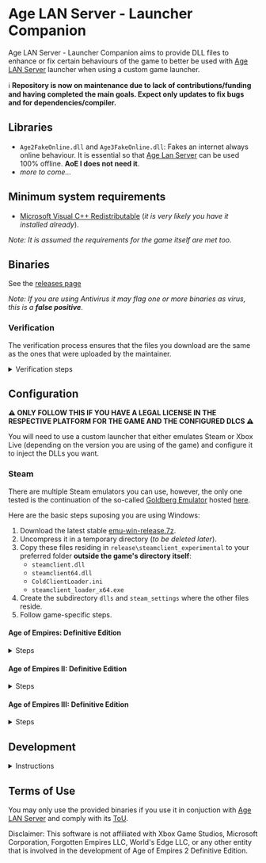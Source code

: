 # Age LAN Server - Launcher Companion

Age LAN Server - Launcher Companion aims to provide DLL files to enhance or fix certain behaviours of the game to better be used with [Age LAN Server](https://github.com/luskaner/ageLANServer) launcher when using a custom game launcher.

ℹ️ **Repository is now on maintenance due to lack of contributions/funding and having completed the main goals. Expect only updates to fix bugs and for dependencies/compiler.**

## Libraries

* `Age2FakeOnline.dll` and `Age3FakeOnline.dll`: Fakes an internet always online behaviour. It is essential so that [Age Lan Server](https://github.com/luskaner/ageLANServer) can be used 100% offline. **AoE I does not need it**.
* *more to come...*

## Minimum system requirements

* [Microsoft Visual C++ Redistributable](https://aka.ms/vs/17/release/vc_redist.x64.exe) (*it is very likely you have it installed already*).

*Note: It is assumed the requirements for the game itself are met too*.

## Binaries

See the [releases page](https://github.com/luskaner/ageLANServerLauncherCompanion/releases)

*Note: If you are using Antivirus it may flag one or more binaries as virus, this is a **false positive***.

### Verification

The verification process ensures that the files you download are the same as the ones that were uploaded by the
maintainer.

<details>
    <summary>Verification steps</summary>

1. Check the release tag is verified with the committer's signature key (*as all commits must be*).
2. Download the ```..._checksums_vA.B.C.D.txt``` and ```..._checksums_vA.B.C.D.txt.sig``` files.
3. Import the [release public key](release_public.key) and import it to your keyring if you haven't already.
4. Verify the ```..._checksums_vA.B.C.D.txt``` file with the ```..._checksums_vA.B.C.D.txt.sig``` file.
5. Verify the SHA-256 checksum list inside ```..._checksums_vA.B.C.D.txt``` with the downloaded archives.

</details>

## Configuration

**⚠️ ONLY FOLLOW THIS IF YOU HAVE A LEGAL LICENSE IN THE RESPECTIVE PLATFORM FOR THE GAME AND THE CONFIGURED DLCS ⚠️**

You will need to use a custom launcher that either emulates Steam or Xbox Live (depending on the version you are using of the game) and configure it to inject the DLLs you want.

### Steam

There are multiple Steam emulators you can use, however, the only one tested is the continuation of the so-called [Goldberg Emulator](https://gitlab.com/Mr_Goldberg/goldberg_emulator) hosted [here](https://github.com/Detanup01/gbe_fork).

Here are the basic steps suposing you are using Windows:
1. Download the latest stable [emu-win-release.7z](https://github.com/Detanup01/gbe_fork/releases/latest/download/emu-win-release.7z).
2. Uncompress it in a temporary directory (*to be deleted later*).
3. Copy these files residing in `release\steamclient_experimental` to your preferred folder **outside the game's directory itself**:
   * `steamclient.dll`
   * `steamclient64.dll`
   * `ColdClientLoader.ini`
   * `steamclient_loader_x64.exe`
4. Create the subdirectory `dlls` and `steam_settings` where the other files reside.
5. Follow game-specific steps.

#### Age of Empires: Definitive Edition

<details>
    <summary>Steps</summary>

1. Modify `ColdClientLoader.ini` and set the following values:
   * `[SteamClient]`:
     * `Exe`:  `Drive:\Path\To\SteamLibrary\steamapps\common\AoEDE\AoEDE_s.exe`.
     * `AppId`: 1017900.
2. Create `steam_settings\supported_languages.txt` with notepad and copy the following text as-is:
```text
english
french
italian
german
japanese
koreana
brazilian
russian
schinese
latam
tchinese
vietnamese
spanish
```
3. Create `steam_settings\achievements.json` with notepad and copy the following text as-is:
```json
[{"name": "ROMA_VICTRIX"}, {"name": "VENI_VIDI_VICI"}, {"name": "IMPERIAL_PEACE"}, {"name": "THE_ELEPHANT_IN_THE_ROME"}, {"name": "PUNIC_ATTACK"}, {"name": "HITTITE_BABY_ONE_MORE_TIME"}, {"name": "PHARAOH"}, {"name": "SMOKING_ZIGGURATS"}, {"name": "EPIC"}, {"name": "BIG_IN_JAPAN"}, {"name": "HOMES"}, {"name": "TOWERS_OF_BABEL"}, {"name": "RISE_AND_WALL"}, {"name": "NOT_THAT_IM_KEEPING_COUNT"}, {"name": "HUN_IS_THAT_YOU"}, {"name": "HERACLES"}, {"name": "ARTEMIS"}, {"name": "PARTHIAN_SHOT"}, {"name": "21ST_CENTURY"}, {"name": "AXE_TO_GRIND"}, {"name": "CUTE_CATS"}, {"name": "THE_CHOSEN_ONES"}, {"name": "DANCING_CHARIOTS"}, {"name": "MINOAN_COMPIES"}, {"name": "SCYTHESEEING"}, {"name": "SYNTAGMA"}, {"name": "WOLOLO"}, {"name": "EYE_OF_HORUS"}, {"name": "LOSING_YOUR_RELIGION"}, {"name": "ATLAS"}, {"name": "FEET_ON_THE_GROUND"}, {"name": "EYE_IN_THE_SKY"}, {"name": "ASSASSIN"}, {"name": "PERSEUS"}, {"name": "COINAGE"}, {"name": "QUARRY"}, {"name": "WOODSTOCK"}, {"name": "PEPPERONI_PIZZA"}, {"name": "MARVELOUS"}, {"name": "ARCHIMEDES"}, {"name": "PEGASUS"}, {"name": "STATE_OF_THE_ARTIFACT"}, {"name": "RUIN_THEM_ALL"}, {"name": "RES_PUBLICA"}]
```
4. Create `steam_settings\configs.user.ini` with notepad and copy the following text:
```ini
[user::general]
# Fill your account name as you would normally see.
account_name=
# Fill with your real steamid or leave empty for it to be auto-generated.
account_steamid=
# Choose one from steam_settings\supported_languages.txt (described in https://partner.steamgames.com/doc/store/localization/languages) or leave empty to be set as 'english'
language=
# Choose from 'Alpha-2' country code: https://www.iban.com/country-codes or leave empty to be set as 'US'
ip_country=
```
5. Modify the fields according to the comments.
6. Edit [Age LAN Server - Launcher](https://github.com/luskaner/ageLANServer/tree/main/launcher) `resources\config.aoe1.toml` and set:
   * `[Client]`:
      * `Executable`:  `Drive:\Path\To\steamclient_loader_x64.exe`.

*Note: Up-to-date as of 11/11/2024 and using release `Release 2024 11 09 (2) Fix`*.
    
</details>

#### Age of Empires II: Definitive Edition

<details>
    <summary>Steps</summary>

1. Modify `ColdClientLoader.ini` and set the following values:
   * `[SteamClient]`:
     * `Exe`:  `Drive:\Path\To\SteamLibrary\steamapps\common\AoE2DE\AoE2DE_s.exe`.
     * `AppId`: 813780.
   * `[Injection]`
     * `DllsToInjectFolder`: `dlls`.
2. Create `steam_settings\supported_languages.txt` with notepad and copy the following text as-is:
```text
english
french
italian
german
japanese
koreana
portuguese
brazilian
russian
schinese
latam
tchinese
turkish
vietnamese
spanish
polish
hindi
malay
```
3. Create `steam_settings\achievements.json` with notepad and copy the following text as-is:
```json
[{"name":"ACHAEMENIDS_VICTORY"},{"name":"ACHEVEMENT_HUN_WHAT_ARE_YOU_DOING"},{"name":"ACHIEVEMENT_100_GBETO"},{"name":"ACHIEVEMENT_90_KG"},{"name":"ACHIEVEMENT_ADMIRABLE_ADMIRAL"},{"name":"ACHIEVEMENT_AGAINST_ALL"},{"name":"ACHIEVEMENT_AGE_OF_VIKINGS"},{"name":"ACHIEVEMENT_AGILE_AS_A_SPARROW"},{"name":"ACHIEVEMENT_ALARIC_SPEED_RUN"},{"name":"ACHIEVEMENT_ALEXANDRA_THE_GREAT"},{"name":"ACHIEVEMENT_ALL_ACCOUNTED_FOR"},{"name":"ACHIEVEMENT_ANYONE_ORDER_PIZZA"},{"name":"ACHIEVEMENT_AN_OFFER"},{"name":"ACHIEVEMENT_ARE_YOU_NOT_ENTERTAINED"},{"name":"ACHIEVEMENT_ATTILA_SPEED_RUN"},{"name":"ACHIEVEMENT_AUNTIE_DEAREST"},{"name":"ACHIEVEMENT_A_MOST_CONVENIENT_DEATH"},{"name":"ACHIEVEMENT_A_SECOND_HASTINGS"},{"name":"ACHIEVEMENT_A_SUITABLE_SATRAP"},{"name":"ACHIEVEMENT_BABY_BOOMER"},{"name":"ACHIEVEMENT_BATTLESHIP"},{"name":"ACHIEVEMENT_BIRD_SHOOTING"},{"name":"ACHIEVEMENT_BLOCKADE_BREAKER"},{"name":"ACHIEVEMENT_BON_VOYAGE"},{"name":"ACHIEVEMENT_BOUNTY_HUNTER"},{"name":"ACHIEVEMENT_BREAD_AND_CIRCUSES"},{"name":"ACHIEVEMENT_BUILDER_OF_CIVILIZATIONS"},{"name":"ACHIEVEMENT_BULLS_EYE"},{"name":"ACHIEVEMENT_BULL_MARKET"},{"name":"ACHIEVEMENT_BY_AHURAMAZDAS_GRACE"},{"name":"ACHIEVEMENT_CALM_COOL_AND_COLLECTED"},{"name":"ACHIEVEMENT_CAMPAIGN_ALARIC_COMPLETED"},{"name":"ACHIEVEMENT_CAMPAIGN_ARMENIANS_COMPLETED"},{"name":"ACHIEVEMENT_CAMPAIGN_ATTILA_COMPLETED"},{"name":"ACHIEVEMENT_CAMPAIGN_BARBAROSSA_COMPLETED"},{"name":"ACHIEVEMENT_CAMPAIGN_BARI_COMPLETED"},{"name":"ACHIEVEMENT_CAMPAIGN_BATTLE_FOR_GREECE_COMPLETED"},{"name":"ACHIEVEMENT_CAMPAIGN_BENGALIS_COMPLETED"},{"name":"ACHIEVEMENT_CAMPAIGN_BERBER_COMPLETED"},{"name":"ACHIEVEMENT_CAMPAIGN_BOHEMIANS_COMPLETED"},{"name":"ACHIEVEMENT_CAMPAIGN_BRITONS_COMPLETED"},{"name":"ACHIEVEMENT_CAMPAIGN_BULGARIAN_COMPLETED"},{"name":"ACHIEVEMENT_CAMPAIGN_BURGUNDIANS_COMPLETED"},{"name":"ACHIEVEMENT_CAMPAIGN_BURMESE_COMPLETED"},{"name":"ACHIEVEMENT_CAMPAIGN_CUMAN_COMPLETED"},{"name":"ACHIEVEMENT_CAMPAIGN_DRACULA_COMPLETED"},{"name":"ACHIEVEMENT_CAMPAIGN_DRAVIDIANS_COMPLETED"},{"name":"ACHIEVEMENT_CAMPAIGN_ELCID_COMPLETED"},{"name":"ACHIEVEMENT_CAMPAIGN_ELDORADO_COMPLETED"},{"name":"ACHIEVEMENT_CAMPAIGN_ETHIOPIAN_COMPLETED"},{"name":"ACHIEVEMENT_CAMPAIGN_GEORGIANS_COMPLETED"},{"name":"ACHIEVEMENT_CAMPAIGN_HEROES_AND_VILLAINS_COMPLETED"},{"name":"ACHIEVEMENT_CAMPAIGN_HINDUSTANIS_COMPLETED"},{"name":"ACHIEVEMENT_CAMPAIGN_HISTORICAL_BATTLES_COMPLETE"},{"name":"ACHIEVEMENT_CAMPAIGN_HOPELESS_ROMANTIC"},{"name":"ACHIEVEMENT_CAMPAIGN_INSPIRING_POET"},{"name":"ACHIEVEMENT_CAMPAIGN_JOANARC_COMPLETED"},{"name":"ACHIEVEMENT_CAMPAIGN_KHAN_COMPLETED"},{"name":"ACHIEVEMENT_CAMPAIGN_KHMER_COMPLETED"},{"name":"ACHIEVEMENT_CAMPAIGN_LITHUANIANS_COMPLETED"},{"name":"ACHIEVEMENT_CAMPAIGN_MACEDONIANS_COMPLETED"},{"name":"ACHIEVEMENT_CAMPAIGN_MALAY_COMPLETED"},{"name":"ACHIEVEMENT_CAMPAIGN_MALIAN_COMPLETED"},{"name":"ACHIEVEMENT_CAMPAIGN_MONTEZUMA_COMPLETED"},{"name":"ACHIEVEMENT_CAMPAIGN_PERSIANS_COMPLETED"},{"name":"ACHIEVEMENT_CAMPAIGN_POLES_COMPLETED"},{"name":"ACHIEVEMENT_CAMPAIGN_PORTUGUESE_COMPLETED"},{"name":"ACHIEVEMENT_CAMPAIGN_PRITHVIRAJ_COMPLETED"},{"name":"ACHIEVEMENT_CAMPAIGN_RAJA_OF_THE_PEOPLE"},{"name":"ACHIEVEMENT_CAMPAIGN_ROMANS_COMPLETED"},{"name":"ACHIEVEMENT_CAMPAIGN_SALADIN_COMPLETED"},{"name":"ACHIEVEMENT_CAMPAIGN_SFORZA_COMPLETED"},{"name":"ACHIEVEMENT_CAMPAIGN_SICILIANS_COMPLETED"},{"name":"ACHIEVEMENT_CAMPAIGN_SUMERIANS_COMPLETED"},{"name":"ACHIEVEMENT_CAMPAIGN_TATAR_COMPLETED"},{"name":"ACHIEVEMENT_CAMPAIGN_VIETNAMESE_COMPLETED"},{"name":"ACHIEVEMENT_CAMPAIGN_WALLACE_COMPLETED"},{"name":"ACHIEVEMENT_CAN_I_BE_FRANK_WITH_YOU"},{"name":"ACHIEVEMENT_CASTLE_CRUSHER"},{"name":"ACHIEVEMENT_CASTLE_OF_DOUBT"},{"name":"ACHIEVEMENT_CATHEDRAL_RUSH"},{"name":"ACHIEVEMENT_CHAIN_REACTION"},{"name":"ACHIEVEMENT_CHALLENGE_ACCEPTED"},{"name":"ACHIEVEMENT_CHARIOTABLE_NUMBERS"},{"name":"ACHIEVEMENT_CHURCH_SANCTUARY"},{"name":"ACHIEVEMENT_CIVIS_ROMANUS"},{"name":"ACHIEVEMENT_COMBINED_ARMS"},{"name":"ACHIEVEMENT_CONSTRUCTION_CANCELLATION"},{"name":"ACHIEVEMENT_COUP_DETAT"},{"name":"ACHIEVEMENT_CRISIS_MANAGEMENT"},{"name":"ACHIEVEMENT_DAIMYO_OF_THE_NINE_PROVINCES"},{"name":"ACHIEVEMENT_DARK_DINNER"},{"name":"ACHIEVEMENT_DARK_HUMOR"},{"name":"ACHIEVEMENT_DEFEAT_AUSTRIAN_DUKE"},{"name":"ACHIEVEMENT_DESTROY_DELHI"},{"name":"ACHIEVEMENT_DIPLOMACY_IS_FOR_THE_MEEK"},{"name":"ACHIEVEMENT_DONJON_SERJEANT"},{"name":"ACHIEVEMENT_DRAGON_SHIPS"},{"name":"ACHIEVEMENT_D_DAY"},{"name":"ACHIEVEMENT_EASIEST_AI"},{"name":"ACHIEVEMENT_EASY_AI"},{"name":"ACHIEVEMENT_ELEPHANTASTIC"},{"name":"ACHIEVEMENT_ENTER_THE_EPIC"},{"name":"ACHIEVEMENT_ETERNAL_GRATITUDE"},{"name":"ACHIEVEMENT_EXPEDITED_DELIVERY"},{"name":"ACHIEVEMENT_EXTREME_AI"},{"name":"ACHIEVEMENT_EYE_OF_THE_TIGER"},{"name":"ACHIEVEMENT_FACE_MY_RATHA"},{"name":"ACHIEVEMENT_FAMILY_FEUDAL"},{"name":"ACHIEVEMENT_FASTER_THAN_A_SPEEDING_CANNONBALL"},{"name":"ACHIEVEMENT_FAST_FOOD"},{"name":"ACHIEVEMENT_FIGHTING_FROM_AFAR"},{"name":"ACHIEVEMENT_FIGHT_IN_THE_SHADE"},{"name":"ACHIEVEMENT_FINAL_COUNTDOWN"},{"name":"ACHIEVEMENT_FIRE_WITH_FIRE"},{"name":"ACHIEVEMENT_FIRST_CITIZEN"},{"name":"ACHIEVEMENT_FLEMISH_REVOLUTION"},{"name":"ACHIEVEMENT_FORGED_IN_IRON"},{"name":"ACHIEVEMENT_FORGED_IN_THE_HEAT_OF_BATTLE"},{"name":"ACHIEVEMENT_FRANKLY_MY_DEAR"},{"name":"ACHIEVEMENT_FRIEND_OF_ARTEMSIA"},{"name":"ACHIEVEMENT_FRIEND_OF_THE_HELOTS"},{"name":"ACHIEVEMENT_FUROR_TEUTONICUS"},{"name":"ACHIEVEMENT_GALLEON_BLING"},{"name":"ACHIEVEMENT_GAME_OVER_YURY"},{"name":"ACHIEVEMENT_GENERATIONAL_AMBITIONS"},{"name":"ACHIEVEMENT_GOING_FOR_THE_GOLD"},{"name":"ACHIEVEMENT_GREECED_LIGHTNING"},{"name":"ACHIEVEMENT_HARDEST_AI"},{"name":"ACHIEVEMENT_HARD_AI"},{"name":"ACHIEVEMENT_HAUTE_HAUTE_BRIEF_CANDLE"},{"name":"ACHIEVEMENT_HOMELESS"},{"name":"ACHIEVEMENT_HOT_N_SPICY"},{"name":"ACHIEVEMENT_HOWDY_NEIGHBOR"},{"name":"ACHIEVEMENT_HUNA_JOIN_ME"},{"name":"ACHIEVEMENT_ITALY_JONES_AND_THE_FIRST_CRUSADE"},{"name":"ACHIEVEMENT_ITS_A_TREB"},{"name":"ACHIEVEMENT_I_AM_LEGION"},{"name":"ACHIEVEMENT_I_WAS_IN_CHINA_BEFORE"},{"name":"ACHIEVEMENT_I_WONDER_WHY_I_DID_THAT"},{"name":"ACHIEVEMENT_KABOOM"},{"name":"ACHIEVEMENT_KARAMBOLAGE"},{"name":"ACHIEVEMENT_KILL_KING_TAKAYUTPI"},{"name":"ACHIEVEMENT_KING_OF_THE_SEAS"},{"name":"ACHIEVEMENT_KNOCKING_ON_YOUR_DOOR"},{"name":"ACHIEVEMENT_KUSHLUK_ASSASSINATION"},{"name":"ACHIEVEMENT_LANDSLIDE"},{"name":"ACHIEVEMENT_LAW_MAKER"},{"name":"ACHIEVEMENT_LEADER_OF_MEN"},{"name":"ACHIEVEMENT_LONG_LIVE_THE_KING"},{"name":"ACHIEVEMENT_LOSING_YOUR_RELIGION"},{"name":"ACHIEVEMENT_LOST_VIKINGS"},{"name":"ACHIEVEMENT_MALEVOLENT_MAURAUDER"},{"name":"ACHIEVEMENT_MALLEUS_SCOTORUM"},{"name":"ACHIEVEMENT_MANGO_SHOTS"},{"name":"ACHIEVEMENT_MARATHONOMACHOS"},{"name":"ACHIEVEMENT_MARCO_POLO"},{"name":"ACHIEVEMENT_MASTERPIECE"},{"name":"ACHIEVEMENT_MINT_CONDITION"},{"name":"ACHIEVEMENT_MODERATE_AI"},{"name":"ACHIEVEMENT_NEVER_TRUST"},{"name":"ACHIEVEMENT_NOT_CUTTING_CORNERS"},{"name":"ACHIEVEMENT_NOT_JUST_A_MILITIA"},{"name":"ACHIEVEMENT_NOT_THE_VIPER"},{"name":"ACHIEVEMENT_NO_BAGGAGE"},{"name":"ACHIEVEMENT_NO_CASTLE_AGE"},{"name":"ACHIEVEMENT_NO_GUNS"},{"name":"ACHIEVEMENT_NO_HOJO"},{"name":"ACHIEVEMENT_NO_KILLING_PORTUGUESE"},{"name":"ACHIEVEMENT_NO_QUARTER"},{"name":"ACHIEVEMENT_NO_REST_FOR_THE_WICKED"},{"name":"ACHIEVEMENT_NO_SUNTZU_LIGHT"},{"name":"ACHIEVEMENT_NO_SUPPORT"},{"name":"ACHIEVEMENT_NO_WALLS"},{"name":"ACHIEVEMENT_NO_WHEELS"},{"name":"ACHIEVEMENT_NO_WONDER_LEFT_BEHIND"},{"name":"ACHIEVEMENT_NO_WONDER_ON_MY_WATCH"},{"name":"ACHIEVEMENT_NO_WONDER_YOU_WON"},{"name":"ACHIEVEMENT_NUMBERS_BEAT_EVERYTHING"},{"name":"ACHIEVEMENT_OFFENSE_IS_THE_BEST_DEFENSE"},{"name":"ACHIEVEMENT_OOF_NICE"},{"name":"ACHIEVEMENT_OTTOMAN_GLORY_SEEKER"},{"name":"ACHIEVEMENT_OUT_OF_THEIR_ELEMENT"},{"name":"ACHIEVEMENT_OUT_WITH_A_BANG"},{"name":"ACHIEVEMENT_PARINIRVANA"},{"name":"ACHIEVEMENT_PHILHELLENE"},{"name":"ACHIEVEMENT_PHILOLACON"},{"name":"ACHIEVEMENT_PLEASANT_PEASANT"},{"name":"ACHIEVEMENT_PLEBEIAN_PRESERVER"},{"name":"ACHIEVEMENT_POLITICAL_ANIMAL"},{"name":"ACHIEVEMENT_PREPARE_FOR_BOAR"},{"name":"ACHIEVEMENT_PROMACHOS"},{"name":"ACHIEVEMENT_PROTECTOR_OF_THE_REALM"},{"name":"ACHIEVEMENT_RAIDING_PARTY"},{"name":"ACHIEVEMENT_REJECT_THE_REGENT"},{"name":"ACHIEVEMENT_RELIC_HUNTER"},{"name":"ACHIEVEMENT_RIDE_FOR_RUIN"},{"name":"ACHIEVEMENT_RUSH_TO_THE_KING"},{"name":"ACHIEVEMENT_SACK_AND_BURN"},{"name":"ACHIEVEMENT_SATANS_MAP"},{"name":"ACHIEVEMENT_SAXON_REVENGE"},{"name":"ACHIEVEMENT_SCATTERED_HORDE"},{"name":"ACHIEVEMENT_SEEDS_OF_THEIR_OWN_DESTRUCTION"},{"name":"ACHIEVEMENT_SELFMADE_MAN"},{"name":"ACHIEVEMENT_SHEEP_HOARDER"},{"name":"ACHIEVEMENT_SHOGUN"},{"name":"ACHIEVEMENT_SHUT_UP_LA_HIRE"},{"name":"ACHIEVEMENT_SNEAK_ATTACK"},{"name":"ACHIEVEMENT_SO_EPIC"},{"name":"ACHIEVEMENT_SUPREMELY_UNEXPECTED"},{"name":"ACHIEVEMENT_SURYAVARMAN_RELICS"},{"name":"ACHIEVEMENT_SUSHI_LOVER"},{"name":"ACHIEVEMENT_TACTICAL_RETREAT"},{"name":"ACHIEVEMENT_THE_BEST_DEFENSE"},{"name":"ACHIEVEMENT_THE_GO_GETTER"},{"name":"ACHIEVEMENT_THE_GREAT_KINGS_WRATH"},{"name":"ACHIEVEMENT_THE_MISSIONARY"},{"name":"ACHIEVEMENT_THE_OLD_FASHIONED_WAY"},{"name":"ACHIEVEMENT_THE_RENOVATOR"},{"name":"ACHIEVEMENT_THE_WONDER"},{"name":"ACHIEVEMENT_THRONE_THIEF"},{"name":"ACHIEVEMENT_THUNDERING_ZEUS"},{"name":"ACHIEVEMENT_TOLERANT_PIETY"},{"name":"ACHIEVEMENT_TOMB_RAIDER"},{"name":"ACHIEVEMENT_TOO_LAME_TO_TAME"},{"name":"ACHIEVEMENT_TRUST_NO_ONE"},{"name":"ACHIEVEMENT_UNCHIVALROUS_PRAGMATIST"},{"name":"ACHIEVEMENT_UNEXPECTED"},{"name":"ACHIEVEMENT_UNITED_WE_FALL"},{"name":"ACHIEVEMENT_UR_OUT_OF_HERE"},{"name":"ACHIEVEMENT_VANDALIZED"},{"name":"ACHIEVEMENT_VICTORY_WITH_EVERY_CIV"},{"name":"ACHIEVEMENT_WHAT_WOULD_ALEXANDER_HAVE_DONE"},{"name":"ACHIEVEMENT_WINGMAN"},{"name":"ACHIEVEMENT_WOLOLO"},{"name":"ACHIEVEMENT_YOU_HAVE_NO_POWER_HERE"},{"name":"ACHIEVEMENT_ZIZKOV_HILL"},{"name":"ARMENIANS_VICTORY"},{"name":"ATHENIANS_VICTORY"},{"name":"AZTEC_VICTORY"},{"name":"BENGALIS_VICTORY"},{"name":"BERBERS_VICTORY"},{"name":"BOHEMIANS_VICTORY"},{"name":"BRITONS_VICTORY"},{"name":"BULGARIANS_VICTORY"},{"name":"BURGUNDIANS_VICTORY"},{"name":"BURMESE_VICTORY"},{"name":"BYZANTINES_VICTORY"},{"name":"CELTS_VICTORY"},{"name":"CHINESE_VICTORY"},{"name":"CUMANS_VICTORY"},{"name":"DRAVIDIANS_VICTORY"},{"name":"ETHIOPIANS_VICTORY"},{"name":"FRANKS_VICTORY"},{"name":"GEORGIANS_VICTORY"},{"name":"GOTHS_VICTORY"},{"name":"GURJARAS_VICTORY"},{"name":"HUNS_VICTORY"},{"name":"INCAS_VICTORY"},{"name":"INDIANS_VICTORY"},{"name":"ITALIANS_VICTORY"},{"name":"JAPANESE_VICTORY"},{"name":"KHMER_VICTORY"},{"name":"KOREANS_VICTORY"},{"name":"LITHUANIANS_VICTORY"},{"name":"MAGYARS_VICTORY"},{"name":"MALAY_VICTORY"},{"name":"MALIANS_VICTORY"},{"name":"MAYANS_VICTORY"},{"name":"MONGOLS_VICTORY"},{"name":"PERSIANS_VICTORY"},{"name":"POLES VICTORY"},{"name":"POMPEII_ASSYRIAN_VICTORY"},{"name":"POMPEII_BABYLONIAN_VICTORY"},{"name":"POMPEII_CARTHAGINIAN_VICTORY"},{"name":"POMPEII_CHOSON_VICTORY"},{"name":"POMPEII_EGYPTIAN_VICTORY"},{"name":"POMPEII_GREEK_VICTORY"},{"name":"POMPEII_HITTITE_VICTORY"},{"name":"POMPEII_LACVIET_VICTORY"},{"name":"POMPEII_MACEDONIAN_VICTORY"},{"name":"POMPEII_MINOAN_VICTORY"},{"name":"POMPEII_PALMYRAN_VICTORY"},{"name":"POMPEII_PERSIAN_VICTORY"},{"name":"POMPEII_PHOENICIAN_VICTORY"},{"name":"POMPEII_ROMAN_VICTORY"},{"name":"POMPEII_SHANG_VICTORY"},{"name":"POMPEII_SUMERIAN_VICTORY"},{"name":"POMPEII_YAMATO_VICTORY"},{"name":"PORTUGUESE_VICTORY"},{"name":"ROMAN_VICTORY"},{"name":"SARACENS_VICTORY"},{"name":"SICILIANS_VICTORY"},{"name":"SLAVS_VICTORY"},{"name":"SPANISH_VICTORY"},{"name":"SPARTANS_VICTORY"},{"name":"SteamAchievements"},{"name":"TATARS_VICTORY"},{"name":"TEUTONS_VICTORY"},{"name":"TURKS_VICTORY"},{"name":"VIETNAMESE_VICTORY"},{"name":"VIKINGS_VICTORY"}]
```
4. Create `steam_settings\configs.app.ini` with notepad and copy the following text:
```ini
[app::dlcs]
unlock_all=0
# Expansions
#1389240=Age of Empires II: Definitive Edition - Lords of the West
#1557210=Age of Empires II: Definitive Edition - Dawn of the Dukes
#1869820=Age of Empires II: Definitive Edition - Dynasties of India
#2141580=Age of Empires II: Definitive Edition - Return of Rome
#2555420=Age of Empires II: Definitive Edition - The Mountain Royals
#2805510=Age of Empires II: Definitive Edition - Victors and Vanquished
#2805520=Age of Empires II: DE - Chronicles: Battle for Greece
# Animated Icons
#2672800=Age of Empires II: Definitive Edition – La Hire’s Dry Humor Animated Icons
#2672810=Age of Empires II: Definitive Edition – Joan’s Marvelous Moving Masterpieces Animated Icons
#2672820=Age of Empires II: Definitive Edition – Barbarossa’s Barrel of Pickled Goods Animated Icons
# Other
#1039811=Enhanced Graphics Pack
```
5. Remove the starting `#` for the DLCs **you legally own** and are installed.
6. Create `steam_settings\configs.user.ini` with notepad and copy the following text:
```ini
[user::general]
# Fill your account name as you would normally see.
account_name=
# Fill with your real steamid or leave empty for it to be auto-generated.
account_steamid=
# Choose one from steam_settings\supported_languages.txt (described in https://partner.steamgames.com/doc/store/localization/languages) or leave empty to be set as 'english'
language=
# Choose from 'Alpha-2' country code: https://www.iban.com/country-codes or leave empty to be set as 'US'
ip_country=
```
7. Modify the fields according to the comments.
8. Copy the `Age2...` DLLs you have download from here to `dlls` folder (*uncompressed*).
9. Edit [Age LAN Server - Launcher](https://github.com/luskaner/ageLANServer/tree/main/launcher) `resources\config.aoe2.toml` and set:
   * `[Client]`:
      * `Executable`:  `Drive:\Path\To\steamclient_loader_x64.exe`.

*Note: Up-to-date as of 03/11/2024 and using release `Release 2024 10 25`*.
</details>

#### Age of Empires III: Definitive Edition

<details>
    <summary>Steps</summary>

1. Modify `ColdClientLoader.ini` and set the following values:
   * `[SteamClient]`:
     * `Exe`:  `Drive:\Path\To\SteamLibrary\steamapps\common\AoE3DE\AoE3DE_s.exe`.
     * `AppId`: 933110.
   * `[Injection]`
     * `DllsToInjectFolder`: `dlls`.
2. Create `steam_settings\supported_languages.txt` with notepad and copy the following text as-is:
```text
english
french
italian
german
japanese
koreana
brazilian
russian
schinese
tchinese
turkish
vietnamese
spanish
```
3. Create `steam_settings\achievements.json` with notepad and copy the following text as-is:
```json
[{"name":"WHAT_A_BEAUTIFUL_CITY"},{"name":"CONTENT_CREATOR"},{"name":"BLOOD_ICE_AND_STEEL"},{"name":"FIRE_AND_SHADOW"},{"name":"THE_ASIAN_DYNASTIES"},{"name":"THE_TOMMYNATOR"},{"name":"EVERY_MOMENT_I_LIVE_IS_AGONY"},{"name":"RAISING_CONQUERORS"},{"name":"WINNER_WINNER"},{"name":"CARTOGRAPHER"},{"name":"IMPERIAL_AGE"},{"name":"FULL_OF_HOT_AIR"},{"name":"DANCE"},{"name":"ALLIANCE"},{"name":"TRADES_MASTER"},{"name":"WE_NEED_MORE_WOOD"},{"name":"MY_HERO"},{"name":"TREASURE_HUNTER"},{"name":"A_PIRATES_LIFE_FOR_ME"},{"name":"TO_THE_SEAS"},{"name":"WAR_WAGONS"},{"name":"FIERCE_CAVALRYMEN_OF_TARTARS"},{"name":"CATHEDRAL_ASSIST"},{"name":"BIG_BROTHERS"},{"name":"PIKE_AND_SHOT"},{"name":"CONGREVE_ROCKETS"},{"name":"RIDERS"},{"name":"RIBAULDEQUIN"},{"name":"WONDERS"},{"name":"FAITH"},{"name":"ELEPHANT_IN_THE_ROOM"},{"name":"SOCIAL_DOMINANCE"},{"name":"NO_MAINS"},{"name":"BUDGET_CUT"},{"name":"HERE_COMES_THE_CAVALRY"},{"name":"WHATEVER_THE_PRICE_ILL_BEAT_IT"},{"name":"OLD_FASHIONED"},{"name":"ANIMAL_WHISPERER"},{"name":"ANIMAL_HUNTER"},{"name":"SEE_MY_VEST"},{"name":"COMFORTS_OF_HOME"},{"name":"STRIKE"},{"name":"WELL_STUDIED"},{"name":"HOLY_MOUNTAINS"},{"name":"RAIDING_PARTY"},{"name":"BIG_BOMBARDMENT"},{"name":"SAFARI"},{"name":"INFLUENCER"},{"name":"CASH_COW"},{"name":"HAUSA_VICTORY"},{"name":"ETHIOPIAN_VICTORY"},{"name":"RULER_OF_THE_SEVEN_KINGDOMS"},{"name":"KING_OF_KINGS"},{"name":"DEVOUT_LEARNER"},{"name":"TRULY_REVOLTING"},{"name":"COMPANIA_FUSILEROS"},{"name":"ESTADOS_UNIDOS_MEXICANOS"},{"name":"GUERRILLEROS_MEXICANOS"},{"name":"STRENGTH_IN_NUMBERS"},{"name":"DESPERADO"},{"name":"MEXICAN_VICTORY"},{"name":"STRATEGIST"},{"name":"MEXICAN_STATESMAN"},{"name":"TONGUES_OF_EUROPE"},{"name":"DEMOLITION_DERBY"},{"name":"THE_GREAT_SIEGE"},{"name":"HEAVY_METAL_RAIN"},{"name":"KNIGHTS_HOSPITAL"},{"name":"BUSINESS_TRIP"},{"name":"MALTESE_VICTORY"},{"name":"ALONE_AGAINST_THE_WORLD"},{"name":"COSSACK_CAPTAIN"},{"name":"DEFENSE_OF_THE_HEADQUARTERS"},{"name":"SCORCHED_EARTH"},{"name":"UPHILL_BATTLE"},{"name":"SHELL_WITH_YOUR_NAME_ON_IT"},{"name":"INTERNATIONAL_SUPPORTERS"},{"name":"TECHNOLOGICAL_BOOM"},{"name":"INVESTMANT_BANKER"},{"name":"FREE_REAL_ESTATE"},{"name":"BERSAGLIERI_BATTALION"},{"name":"ITALIAN_VICTORY"},{"name":"LA_SERENISSIMA"},{"name":"ECONOMIC_SUPER_POWER"},{"name":"OK_BOOMER"},{"name":"GRAND_EXCHANGE"},{"name":"IMPERIUM"},{"name":"WEALTH_OF_EMPIRES"}]
```
4. Create `steam_settings\configs.app.ini` with notepad and copy the following text:
```ini
[app::dlcs]
unlock_all=0
# Base Game
#2477660=Age of Empires III: Definitive Edition (Base Game)
# Civilizations
#1581450=Age of Empires III: Definitive Edition - United States Civilization
#1817370=Age of Empires III: Definitive Edition - Mexico Civilization
# Expansions
#1581451=Age of Empires III: DE The African Royals
#1817361=Age of Empires III: Definitive Edition - Knights of the Mediterranean
# Cosmetics
#2154360=Age of Empires III: Definitive Edition – Hero Cosmetic Pack – Lizzie
#2154361=Age of Empires III: Definitive Edition – Hero Cosmetic Pack – Kunoichi
#2154362=Age of Empires III: Definitive Edition – Hero Cosmetic Pack – Vol. 1
# Other
#1331250=Boston - 4K Cinematic Pack
```
5. Remove the starting `#` for the DLCs **you legally own** and are installed.
6. Create `steam_settings\configs.user.ini` with notepad and copy the following text:
```ini
[user::general]
# Fill your account name as you would normally see.
account_name=
# Fill with your real steamid or leave empty for it to be auto-generated.
account_steamid=
# Choose one from steam_settings\supported_languages.txt (described in https://partner.steamgames.com/doc/store/localization/languages) or leave empty to be set as 'english'
language=
# Choose from 'Alpha-2' country code: https://www.iban.com/country-codes or leave empty to be set as 'US'
ip_country=
```
7. Modify the fields according to the comments.
8. Copy the `Age3...` DLLs you have download from here to `dlls` folder (*uncompressed*).
9. Edit [Age LAN Server - Launcher](https://github.com/luskaner/ageLANServer/tree/main/launcher) `resources\config.aoe3.toml` and set:
   * `[Client]`:
      * `Executable`:  `Drive:\Path\To\steamclient_loader_x64.exe`.

*Note: Up-to-date as of 03/11/2024 and using release `Release 2024 10 25`*.
</details>

## Development

<details>
    <summary>Instructions</summary>
    
### Requirements
* OS: Windows 10.
* IDE: Visual Studio 2022 or Visual Studio Code.
* Tools: Windows 10 SDK.

### Tasks

Before staring make sure to clone the repo with submodules and install `vcpkg` submodule, you may need to configure VS Studio/Code to its path.

* Release Build: `msbuild /m /p:Configuration=Release`
* Debug Build:  `msbuild /m /p:Configuration=Debug`
* Release workflow: See [Github Workflow](https://github.com/luskaner/ageLANServerLauncherCompanion/blob/main/.github/workflows/release.yml)
  
</details>

## Terms of Use

You may only use the provided binaries if you use it in conjuction with [Age LAN Server](https://github.com/luskaner/ageLANServer) and comply with its [ToU](https://github.com/luskaner/ageLANServer?tab=readme-ov-file#terms-of-use).

Disclaimer: This software is not affiliated with Xbox Game Studios, Microsoft Corporation, Forgotten Empires LLC,
World's Edge LLC, or any other entity that is involved in the development of Age of Empires 2 Definitive Edition.
